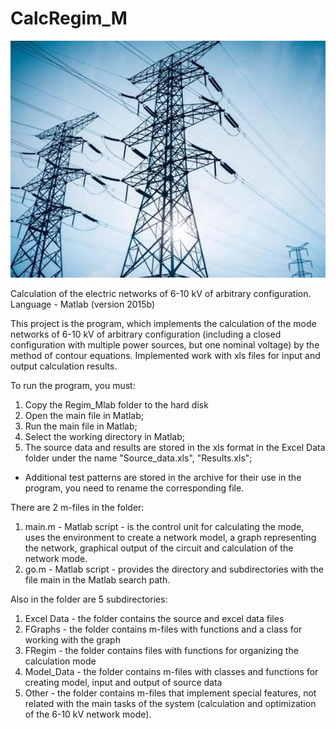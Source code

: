 # CalcRegim_M
![LEP](ЛЭП.JPG)

Сalculation of the electric networks of 6-10 kV of arbitrary configuration. Language - Matlab (version 2015b)

This project is the program, which implements the calculation of the mode
networks of 6-10 kV of arbitrary configuration (including a closed
configuration with multiple power sources, but one nominal
voltage) by the method of contour equations. Implemented work with xls files for
input and output calculation results.

To run the program, you must:
1. Copy the Regim_Mlab folder to the hard disk
2. Open the main file in Matlab;
3. Run the main file in Matlab;
4. Select the working directory in Matlab;
5. The source data and results are stored in the xls format in the Excel Data folder
 under the name "Source_data.xls", "Results.xls";
* Additional test patterns are stored in the archive for their use
in the program, you need to rename the corresponding file.

There are 2 m-files in the folder:
1) main.m - Matlab script - is the control unit for calculating the mode,
uses the environment to create a network model, a graph representing the network,
graphical output of the circuit and calculation of the network mode.
2) go.m - Matlab script - provides the directory and subdirectories with the file
main in the Matlab search path.


Also in the folder are 5 subdirectories:
1) Excel Data - the folder contains the source and excel data files
2) FGraphs - the folder contains m-files with functions and a class for working with the graph
3) FRegim - the folder contains files with functions for organizing the calculation mode
4) Model_Data - the folder contains m-files with classes and functions for creating
model, input and output of source data
5) Other - the folder contains m-files that implement special features, not related
with the main tasks of the system (calculation and optimization of the 6-10 kV network mode).

